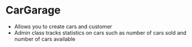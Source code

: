 # CarGarage

- Allows you to create cars and customer
- Admin class tracks statistics on cars such as number of cars sold and number of cars available
